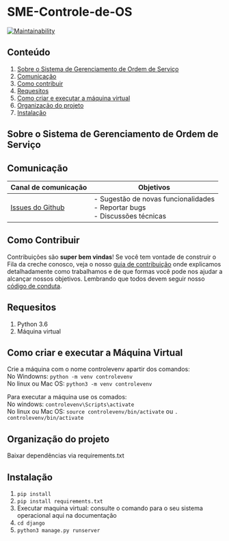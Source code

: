 # SME-Controle-de-OS

[![Maintainability](https://api.codeclimate.com/v1/badges/7d34f4c49b56a7c38466/maintainability)](https://codeclimate.com/github/prefeiturasp/SME-Controle-de-OS)



## Conteúdo

1. [Sobre o Sistema de Gerenciamento de Ordem de Serviço](#sobre-o-sistema-de-gerenciamento-de-ordem-de-serviço)
2. [Comunicação](#Comunicação)
3. [Como contribuir](#como-contribuir)
4. [Requesitos](#requesitos)
5. [Como criar e executar a máquina virtual](#como-criar-e-executar-a-máquina-virtual)
6. [Organização do projeto](#organização-do-projeto)
7. [Instalação](#instalação)


## Sobre o Sistema de Gerenciamento de Ordem de Serviço


## Comunicação

| Canal de comunicação | Objetivos |
|----------------------|-----------|
| [Issues do Github](https://github.com/prefeiturasp/SME-Controle-de-OS/issues) | - Sugestão de novas funcionalidades<br> - Reportar bugs<br> - Discussões técnicas |


## Como Contribuir

Contribuições são **super bem vindas**! Se você tem vontade de construir o
Fila da creche conosco, veja o nosso [guia de contribuição](./CONTRIBUTING.md)
onde explicamos detalhadamente como trabalhamos e de que formas você pode nos
ajudar a alcançar nossos objetivos. Lembrando que todos devem seguir 
nosso [código de conduta](./CODEOFCONDUCT.md).


## Requesitos
 
1. Python 3.6
2. Máquina virtual 
 
## Como criar e executar a Máquina Virtual

Crie a máquina com o nome controlevenv apartir dos comandos:</br>
No Windowns: `python -m venv controlevenv`</br>
No linux ou Mac OS: `python3 -m venv controlevenv`</br>

Para executar a máquina use os comados:</br>
No windows: `controlevenv\Scripts\activate`</br>
No linux ou Mac OS: `source controlevenv/bin/activate` ou `. controlevenv/bin/activate`</br>


## Organização do projeto

Baixar dependências via requirements.txt


## Instalação

1. `pip install`
2. `pip install requirements.txt`
3.  Executar maquina virtual: consulte o comando para o seu sistema operacional aqui na documentação
4. `cd django`
5. `python3 manage.py runserver`


